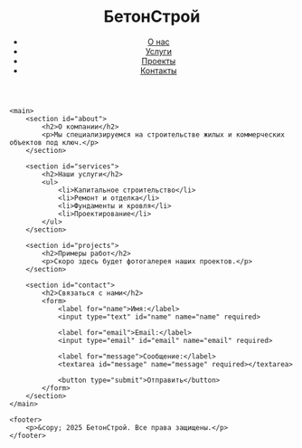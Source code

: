 <!DOCTYPE html>
<html lang="ru">
<head>
    <meta charset="UTF-8">
    <meta name="viewport" content="width=device-width, initial-scale=1.0">
    <title>БетонСтрой — Строительная компания</title>
    <link rel="stylesheet" href="style.css">
</head>
<body>
    <header>
        <h1>БетонСтрой</h1>
        <nav>
            <ul>
                <li><a href="#about">О нас</a></li>
                <li><a href="#services">Услуги</a></li>
                <li><a href="#projects">Проекты</a></li>
                <li><a href="#contact">Контакты</a></li>
            </ul>
        </nav>
    </header>

    <main>
        <section id="about">
            <h2>О компании</h2>
            <p>Мы специализируемся на строительстве жилых и коммерческих объектов под ключ.</p>
        </section>

        <section id="services">
            <h2>Наши услуги</h2>
            <ul>
                <li>Капитальное строительство</li>
                <li>Ремонт и отделка</li>
                <li>Фундаменты и кровля</li>
                <li>Проектирование</li>
            </ul>
        </section>

        <section id="projects">
            <h2>Примеры работ</h2>
            <p>Скоро здесь будет фотогалерея наших проектов.</p>
        </section>

        <section id="contact">
            <h2>Связаться с нами</h2>
            <form>
                <label for="name">Имя:</label>
                <input type="text" id="name" name="name" required>

                <label for="email">Email:</label>
                <input type="email" id="email" name="email" required>

                <label for="message">Сообщение:</label>
                <textarea id="message" name="message" required></textarea>

                <button type="submit">Отправить</button>
            </form>
        </section>
    </main>

    <footer>
        <p>&copy; 2025 БетонСтрой. Все права защищены.</p>
    </footer>
</body>
</html>
